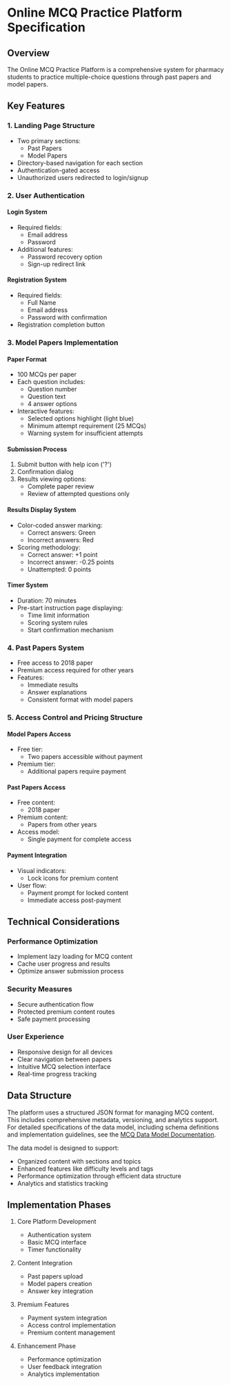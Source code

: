 # Online MCQ Practice Platform Specification

## Overview

The Online MCQ Practice Platform is a comprehensive system for pharmacy students to practice multiple-choice questions through past papers and model papers.

## Key Features

### 1. Landing Page Structure
- Two primary sections:
  - Past Papers
  - Model Papers
- Directory-based navigation for each section
- Authentication-gated access
- Unauthorized users redirected to login/signup

### 2. User Authentication

#### Login System
- Required fields:
  - Email address
  - Password
- Additional features:
  - Password recovery option
  - Sign-up redirect link

#### Registration System
- Required fields:
  - Full Name
  - Email address
  - Password with confirmation
- Registration completion button

### 3. Model Papers Implementation

#### Paper Format
- 100 MCQs per paper
- Each question includes:
  - Question number
  - Question text
  - 4 answer options
- Interactive features:
  - Selected options highlight (light blue)
  - Minimum attempt requirement (25 MCQs)
  - Warning system for insufficient attempts

#### Submission Process
1. Submit button with help icon ('?')
2. Confirmation dialog
3. Results viewing options:
   - Complete paper review
   - Review of attempted questions only

#### Results Display System
- Color-coded answer marking:
  - Correct answers: Green
  - Incorrect answers: Red
- Scoring methodology:
  - Correct answer: +1 point
  - Incorrect answer: -0.25 points
  - Unattempted: 0 points

#### Timer System
- Duration: 70 minutes
- Pre-start instruction page displaying:
  - Time limit information
  - Scoring system rules
  - Start confirmation mechanism

### 4. Past Papers System
- Free access to 2018 paper
- Premium access required for other years
- Features:
  - Immediate results
  - Answer explanations
  - Consistent format with model papers

### 5. Access Control and Pricing Structure

#### Model Papers Access
- Free tier:
  - Two papers accessible without payment
- Premium tier:
  - Additional papers require payment

#### Past Papers Access
- Free content:
  - 2018 paper
- Premium content:
  - Papers from other years
- Access model:
  - Single payment for complete access

#### Payment Integration
- Visual indicators:
  - Lock icons for premium content
- User flow:
  - Payment prompt for locked content
  - Immediate access post-payment

## Technical Considerations

### Performance Optimization
- Implement lazy loading for MCQ content
- Cache user progress and results
- Optimize answer submission process

### Security Measures
- Secure authentication flow
- Protected premium content routes
- Safe payment processing

### User Experience
- Responsive design for all devices
- Clear navigation between papers
- Intuitive MCQ selection interface
- Real-time progress tracking

## Data Structure

The platform uses a structured JSON format for managing MCQ content. This includes comprehensive metadata, versioning, and analytics support. For detailed specifications of the data model, including schema definitions and implementation guidelines, see the [MCQ Data Model Documentation](./mcq-data-model.md).

The data model is designed to support:
- Organized content with sections and topics
- Enhanced features like difficulty levels and tags
- Performance optimization through efficient data structure
- Analytics and statistics tracking


## Implementation Phases

1. Core Platform Development
   - Authentication system
   - Basic MCQ interface
   - Timer functionality

2. Content Integration
   - Past papers upload
   - Model papers creation
   - Answer key integration

3. Premium Features
   - Payment system integration
   - Access control implementation
   - Premium content management

4. Enhancement Phase
   - Performance optimization
   - User feedback integration
   - Analytics implementation